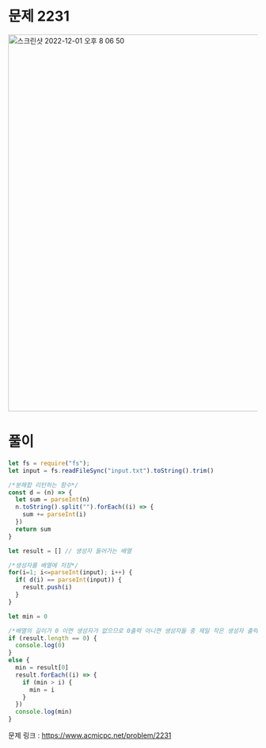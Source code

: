 # 문제 2231

<img width="760" alt="스크린샷 2022-12-01 오후 8 06 50" src="https://user-images.githubusercontent.com/103481518/205037434-62fa1948-a9e5-4a1e-8c10-5037ee17da11.png">


# 풀이

```javascript
let fs = require("fs");
let input = fs.readFileSync("input.txt").toString().trim()

/*분해합 리턴하는 함수*/
const d = (n) => {
  let sum = parseInt(n)
  n.toString().split("").forEach((i) => {
    sum += parseInt(i)
  })
  return sum
}

let result = [] // 생성자 들어가는 배열

/*생성자를 배열에 저장*/
for(i=1; i<=parseInt(input); i++) {
  if( d(i) == parseInt(input)) {
    result.push(i)
  }
}

let min = 0

/*배열의 길이가 0 이면 생성자가 없으므로 0출력 아니면 생성자들 중 제일 작은 생성자 출력*/
if (result.length == 0) {
  console.log(0)
}
else {
  min = result[0]
  result.forEach((i) => {
    if (min > i) {
      min = i
    }
  })
  console.log(min)
}

```

문제 링크 : https://www.acmicpc.net/problem/2231

